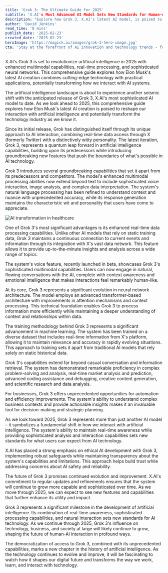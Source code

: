```yaml
---
title: 'Grok 3: The Ultimate Guide for 2025'
subtitle: 'X.AI's Most Advanced AI Model Sets New Standards for Human-AI Interaction'
description: "Explore how Grok 3, X.AI's latest AI model, is poised to reshape our interaction with artificial intelligence in 2025. With enhanced multimodal capabilities and real-time processing, this guide delves into Elon Musk's groundbreaking AI creation and its potential impact on the technology industry."
author: 'David Jenkins'
read_time: '8 mins'
publish_date: '2025-02-23'
created_date: '2025-02-23'
heroImage: 'https://magick.ai/images/grok-3-hero-image.jpg'
cta: 'Stay at the forefront of AI innovation and technology trends - follow us on LinkedIn for exclusive insights and updates on groundbreaking developments like Grok 3!'
---
```


X.AI's Grok 3 is set to revolutionize artificial intelligence in 2025 with enhanced multimodal capabilities, real-time processing, and sophisticated neural networks. This comprehensive guide explores how Elon Musk's latest AI creation combines cutting-edge technology with practical applications, potentially transforming how we interact with AI systems.

The artificial intelligence landscape is about to experience another seismic shift with the anticipated release of Grok 3, X.AI's most sophisticated AI model to date. As we look ahead to 2025, this comprehensive guide explores how Elon Musk's latest AI creation is poised to reshape our interaction with artificial intelligence and potentially transform the technology industry as we know it.

Since its initial release, Grok has distinguished itself through its unique approach to AI interaction, combining real-time data access through X (formerly Twitter) with a distinctively witty personality. The latest iteration, Grok 3, represents a quantum leap forward in artificial intelligence capabilities, building upon its predecessors while introducing groundbreaking new features that push the boundaries of what's possible in AI technology.

Grok 3 introduces several groundbreaking capabilities that set it apart from its predecessors and competitors. The model's enhanced multimodal processing abilities now extend beyond text to include sophisticated voice interaction, image analysis, and complex data interpretation. The system's natural language processing has been refined to understand context and nuance with unprecedented accuracy, while its response generation maintains the characteristic wit and personality that users have come to appreciate.

![AI transformation in healthcare](https://i.magick.ai/PIXE/1738406181100_magick_img.webp)

One of Grok 3's most significant advantages is its enhanced real-time data processing capabilities. Unlike other AI models that rely on static training data, Grok 3 maintains a continuous connection to current events and information through its integration with X's vast data network. This feature allows it to provide up-to-the-minute insights and analysis across a wide range of topics.

The system's voice feature, recently launched in beta, showcases Grok 3's sophisticated multimodal capabilities. Users can now engage in natural, flowing conversations with the AI, complete with context awareness and emotional intelligence that makes interactions feel remarkably human-like.

At its core, Grok 3 represents a significant evolution in neural network architecture. The model employs an advanced transformer-based architecture with improvements in attention mechanisms and context processing. This technical foundation enables Grok 3 to process information more efficiently while maintaining a deeper understanding of context and relationships within data.

The training methodology behind Grok 3 represents a significant advancement in machine learning. The system has been trained on a diverse dataset that includes real-time information from X's platform, allowing it to maintain relevance and accuracy in rapidly evolving situations. This approach to training sets it apart from traditional AI models that rely solely on static historical data.

Grok 3's capabilities extend far beyond casual conversation and information retrieval. The system has demonstrated remarkable proficiency in complex problem-solving and analysis, real-time market analysis and prediction, advanced coding assistance and debugging, creative content generation, and scientific research and data analysis.

For businesses, Grok 3 offers unprecedented opportunities for automation and efficiency improvements. The system's ability to understand complex business contexts and provide actionable insights makes it an invaluable tool for decision-making and strategic planning.

As we look toward 2025, Grok 3 represents more than just another AI model – it symbolizes a fundamental shift in how we interact with artificial intelligence. The system's ability to maintain real-time awareness while providing sophisticated analysis and interaction capabilities sets new standards for what users can expect from AI technology.

X.AI has placed a strong emphasis on ethical AI development with Grok 3, implementing robust safeguards while maintaining transparency about the system's capabilities and limitations. This approach helps build trust while addressing concerns about AI safety and reliability.

The future of Grok 3 promises continued evolution and improvement. X.AI's commitment to regular updates and refinements ensures that the system will continue to grow more capable and sophisticated over time. As we move through 2025, we can expect to see new features and capabilities that further enhance its utility and impact.

Grok 3 represents a significant milestone in the development of artificial intelligence. Its combination of real-time awareness, sophisticated processing capabilities, and natural interaction sets new standards for AI technology. As we continue through 2025, Grok 3's influence on technology, business, and society at large will likely continue to grow, shaping the future of human-AI interaction in profound ways.

The democratization of access to Grok 3, combined with its unprecedented capabilities, marks a new chapter in the history of artificial intelligence. As the technology continues to evolve and improve, it will be fascinating to watch how it shapes our digital future and transforms the way we work, learn, and interact with technology.